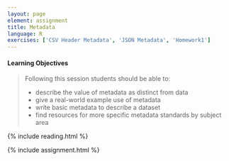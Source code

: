 ```yaml
---
layout: page
element: assignment
title: Metadata
language: R
exercises: ['CSV Header Metadata', 'JSON Metadata', 'Homework1']
---
```


#### Learning Objectives

> Following this session students should be able to:
>
> - describe the value of metadata as distinct from data
> - give a real-world example use of metadata 
> - write basic metadata to describe a dataset
> - find resources for more specific metadata standards by subject area

{% include reading.html %}

{% include assignment.html %}
